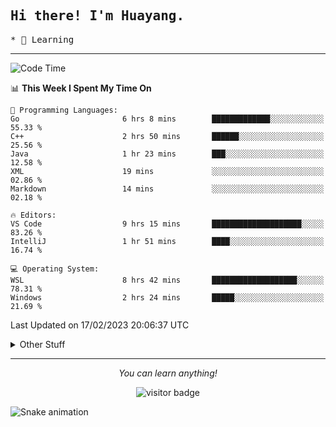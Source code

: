 <h2>
    <samp>Hi there! I'm Huayang.</samp>
</h2>
<p>
    <samp>
        * 🧐 Learning
    </samp>
</p>



<hr>


<!--START_SECTION:waka-->
![Code Time](http://img.shields.io/badge/Code%20Time-435%20hrs%2033%20mins-blue)

📊 **This Week I Spent My Time On** 

```text
💬 Programming Languages: 
Go                       6 hrs 8 mins        █████████████░░░░░░░░░░░░   55.33 % 
C++                      2 hrs 50 mins       ██████░░░░░░░░░░░░░░░░░░░   25.56 % 
Java                     1 hr 23 mins        ███░░░░░░░░░░░░░░░░░░░░░░   12.58 % 
XML                      19 mins             ░░░░░░░░░░░░░░░░░░░░░░░░░   02.86 % 
Markdown                 14 mins             ░░░░░░░░░░░░░░░░░░░░░░░░░   02.18 % 

🔥 Editors: 
VS Code                  9 hrs 15 mins       ████████████████████░░░░░   83.26 % 
IntelliJ                 1 hr 51 mins        ████░░░░░░░░░░░░░░░░░░░░░   16.74 % 

💻 Operating System: 
WSL                      8 hrs 42 mins       ███████████████████░░░░░░   78.31 % 
Windows                  2 hrs 24 mins       █████░░░░░░░░░░░░░░░░░░░░   21.69 % 

```


 Last Updated on 17/02/2023 20:06:37 UTC
<!--END_SECTION:waka-->


<details>
  <summary>Other Stuff</summary>
  <br />
<!--   
  <p align="left">
    <img height="180em" src="https://github-readme-streak-stats.herokuapp.com/?user=GuillaumeFalourd" />
    
  </p> -->

  * 🏆 Some GitHub statistical reports:
  
  <img width="100%" src="https://github-profile-trophy.vercel.app/?username=xmchxup&column=7">
  <p align="left">  
    <img height="180em" src="https://github-readme-stats.vercel.app/api?username=xmchxup&hide_border=true&show_icons=true&include_all_commits=true&bg_color=0,EC6C6C,FFD479,FFFC79,73FA79&theme=graywhite&locale=en" />
    <img height="180em" src="https://github-readme-stats.vercel.app/api/top-langs/?username=xmchxup&hide=css,scss,html&langs_count=8&hide_border=true&layout=compact&bg_color=0,73FA79,73FDFF,D783FF&theme=graywhite&locale=en" />
  </p>
  
  <img width="100%" src="https://github-profile-summary-cards.vercel.app/api/cards/profile-details?username=xmchxup&theme=github" />
 
</a>
</details>
<hr>
<p align="center">
    <i>You can learn anything!</i>
    <p align="center">
        <img src="https://visitor-badge.laobi.icu/badge?page_id=xmchxup" alt="visitor badge"/>       
    </p>
</p>

![Snake animation](https://github.com/XmchxUp/XmchxUp/blob/output/github-contribution-grid-snake.gif)


